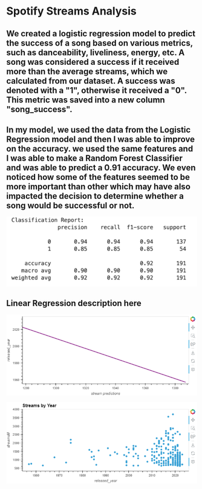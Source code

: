 # Spotify Streams Analysis

## We created a logistic regression model to predict the success of a song based on various metrics, such as danceability, liveliness, energy, etc. A song was considered a success if it received more than the average streams, which we calculated from our dataset. A success was denoted with a "1", otherwise it received a "0". This metric was saved into a new column "song_success". 


## In my model, we used the data from the Logistic Regression model and then I was able to improve on the accuracy. we used the same features and I was able to make a Random Forest Classifier and was able to predict a 0.91 accuracy. We even noticed how some of the features seemed to be more important than other which may have also impacted the decision to determine whether a song would be successful or not.

![classification_report_for_the_random_tree_classifier](https://github.com/ppatel0910/project_2/blob/main/visuals/radnomtrieeclassifer.png)

## Linear Regression description here
![line_graph_for_linear_regression_model](https://github.com/ppatel0910/project_2/blob/main/visuals/Screenshot%202024-01-20%20155528.png)

![scatter_plot_for_linear_regression_model_based_on_stream#_and_the_year](https://github.com/ppatel0910/project_2/blob/main/visuals/linearregressionscatter.png)